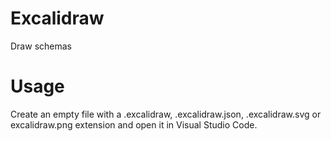 # Excalidraw
Draw schemas

# Usage
Create an empty file with a .excalidraw, .excalidraw.json, .excalidraw.svg or excalidraw.png extension and open it in Visual Studio Code.
